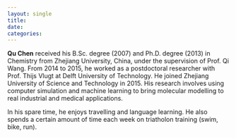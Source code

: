 ```yaml
---
layout: single
title: 
date: 
categories: 
---
```


**Qu Chen** received his B.Sc. degree (2007) and Ph.D. degree (2013) in Chemistry from Zhejiang University, China, under the supervision of Prof. Qi Wang. From 2014 to 2015, he worked as a postdoctoral researcher with Prof. Thijs Vlugt at Delft University of Technology. He joined Zhejiang University of Science and Technology in 2015. His research involves using computer simulation and machine learning to bring molecular modelling to real industrial and medical applications. 

In his spare time, he enjoys travelling and language learning. He also spends a certain amount of time each week on triatholon training (swim, bike, run).
